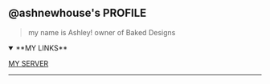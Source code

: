 ##  @ashnewhouse's PROFILE

>  my name is Ashley!
>  owner of Baked Designs

<details open>
<summary>**MY LINKS**</summary>

[MY SERVER](https://discord.gg/nnFh7k63Jn)

</details open>



*******

<!---
ashnewhouse/ashnewhouse is a ✨ special ✨ repository because its `README.md` (this file) appears on your GitHub profile.
You can click the Preview link to take a look at your changes.
--->
